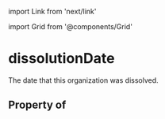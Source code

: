 import Link from 'next/link'
  
import Grid from '@components/Grid'

# dissolutionDate

The date that this organization was dissolved.

## Property of



